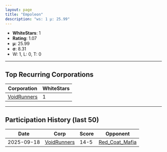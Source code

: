 ```yaml
---
layout: page
title: "Empoleon"
description: "ws: 1 μ: 25.99"
---
```

- **WhiteStars**: 1
- **Rating**: 1.07
- **μ**: 25.99  
- **σ**: 8.31
- W: 1, L: 0, T: 0

---

## Top Recurring Corporations

| Corporation | WhiteStars |
| --- | --- |
| [VoidRunners](https://ws.tsl.rocks/corp/5d195a83bdec92e83e1f97ed8b05b35254ade000cd6ca979b81921c702b34a23/) | 1 |

---

## Participation History (last 50)

| Date | Corp | Score | Opponent |
| --- | --- | --- | --- |
| 2025-09-18 | [VoidRunners](https://ws.tsl.rocks/corp/5d195a83bdec92e83e1f97ed8b05b35254ade000cd6ca979b81921c702b34a23/) | 14-5 | [Red\_Coat\_Mafia](https://ws.tsl.rocks/corp/f5825bb96dc9d061496fcea5926a16ba159a26ccd5518f8e63583c52fb68dd29/) |